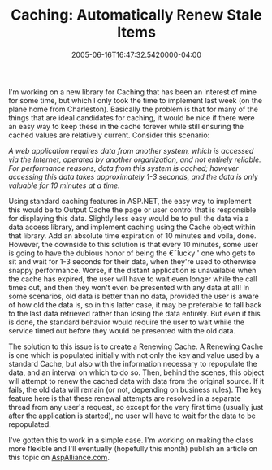 ﻿---
title: "Caching: Automatically Renew Stale Items"
date: "2005-06-16T16:47:32.5420000-04:00"
description: I'm working on a new library for Caching that has been an interest
featuredImage: /img/default-post-image.jpg
---

I'm working on a new library for Caching that has been an interest of mine for some time, but which I only took the time to implement last week (on the plane home from Charleston). Basically the problem is that for many of the things that are ideal candidates for caching, it would be nice if there were an easy way to keep these in the cache forever while still ensuring the cached values are relatively current. Consider this scenario:

*A web application requires data from another system, which is accessed via the Internet, operated by another organization, and not entirely reliable. For performance reasons, data from this system is cached; however accessing this data takes approximately 1-3 seconds, and the data is only valuable for 10 minutes at a time.*

Using standard caching features in ASP.NET, the easy way to implement this would be to Output Cache the page or user control that is responsible for displaying this data. Slightly less easy would be to pull the data via a data access library, and implement caching using the Cache object within that library. Add an absolute time expiration of 10 minutes and voila, done. However, the downside to this solution is that every 10 minutes, some user is going to have the dubious honor of being the €˜lucky ' one who gets to sit and wait for 1-3 seconds for their data, when they're used to otherwise snappy performance. Worse, if the distant application is unavailable when the cache has expired, the user will have to wait even longer while the call times out, and then they won't even be presented with any data at all! In some scenarios, old data is better than no data, provided the user is aware of how old the data is, so in this latter case, it may be preferable to fall back to the last data retrieved rather than losing the data entirely. But even if this is done, the standard behavior would require the user to wait while the service timed out before they would be presented with the old data.

The solution to this issue is to create a Renewing Cache. A Renewing Cache is one which is populated initially with not only the key and value used by a standard Cache, but also with the information necessary to repopulate the data, and an interval on which to do so. Then, behind the scenes, this object will attempt to renew the cached data with data from the original source. If it fails, the old data will remain (or not, depending on business rules). The key feature here is that these renewal attempts are resolved in a separate thread from any user's request, so except for the very first time (usually just after the application is started), no user will have to wait for the data to be repopulated.

I've gotten this to work in a simple case. I'm working on making the class more flexible and I'll eventually (hopefully this month) publish an article on this topic on [AspAlliance.com](http://aspalliance.com/).

